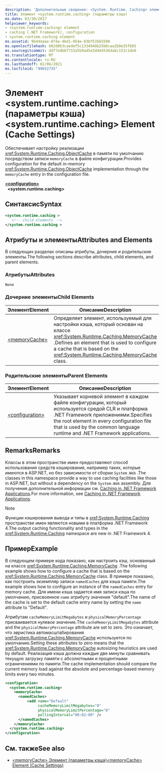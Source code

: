 ```yaml
---
description: 'Дополнительные сведения: <System. Runtime. Caching> элемент (параметры кэша)'
title: Элемент <system.runtime.caching> (параметры кэша)
ms.date: 03/30/2017
helpviewer_keywords:
- <system.runtime.caching> element
- caching [.NET Framework], configuration
- system.runtime.caching element
ms.assetid: 9b44daee-874a-4bd1-954e-83bf53565590
ms.openlocfilehash: 602d863caedef5c1334948b25b0caa2b0e35f685
ms.sourcegitcommit: ddf7edb67715a5b9a45e3dd44536dabc153c1de0
ms.translationtype: MT
ms.contentlocale: ru-RU
ms.lasthandoff: 02/06/2021
ms.locfileid: "99652735"
---
```

# <a name="systemruntimecaching-element-cache-settings"></a><span data-ttu-id="075ff-103">Элемент \<system.runtime.caching> (параметры кэша)</span><span class="sxs-lookup"><span data-stu-id="075ff-103">\<system.runtime.caching> Element (Cache Settings)</span></span>

<span data-ttu-id="075ff-104">Обеспечивает настройку реализации <xref:System.Runtime.Caching.ObjectCache> в памяти по умолчанию посредством записи `memoryCache` в файле конфигурации.</span><span class="sxs-lookup"><span data-stu-id="075ff-104">Provides configuration for the default in-memory <xref:System.Runtime.Caching.ObjectCache> implementation through the `memoryCache` entry in the configuration file.</span></span>  
  
[**\<configuration>**](../configuration-element.md)\
&nbsp;&nbsp;**\<system.runtime.caching>**  
  
## <a name="syntax"></a><span data-ttu-id="075ff-105">Синтаксис</span><span class="sxs-lookup"><span data-stu-id="075ff-105">Syntax</span></span>  
  
```xml  
<system.runtime.caching >  
   <!-- child elements -->  
</system.runtime.caching >  
```  
  
## <a name="attributes-and-elements"></a><span data-ttu-id="075ff-106">Атрибуты и элементы</span><span class="sxs-lookup"><span data-stu-id="075ff-106">Attributes and Elements</span></span>

<span data-ttu-id="075ff-107">В следующих разделах описаны атрибуты, дочерние и родительские элементы.</span><span class="sxs-lookup"><span data-stu-id="075ff-107">The following sections describe attributes, child elements, and parent elements.</span></span>  
  
### <a name="attributes"></a><span data-ttu-id="075ff-108">Атрибуты</span><span class="sxs-lookup"><span data-stu-id="075ff-108">Attributes</span></span>

`None`  

### <a name="child-elements"></a><span data-ttu-id="075ff-109">Дочерние элементы</span><span class="sxs-lookup"><span data-stu-id="075ff-109">Child Elements</span></span>

|<span data-ttu-id="075ff-110">Элемент</span><span class="sxs-lookup"><span data-stu-id="075ff-110">Element</span></span>|<span data-ttu-id="075ff-111">Описание</span><span class="sxs-lookup"><span data-stu-id="075ff-111">Description</span></span>|  
|-------------|-----------------|  
|[\<memoryCache>](memorycache-element-cache-settings.md)|<span data-ttu-id="075ff-112">Определяет элемент, используемый для настройки кэша, который основан на классе <xref:System.Runtime.Caching.MemoryCache> .</span><span class="sxs-lookup"><span data-stu-id="075ff-112">Defines an element that is used to configure a cache that is based on the <xref:System.Runtime.Caching.MemoryCache> class.</span></span>|  
  
### <a name="parent-elements"></a><span data-ttu-id="075ff-113">Родительские элементы</span><span class="sxs-lookup"><span data-stu-id="075ff-113">Parent Elements</span></span>  
  
|<span data-ttu-id="075ff-114">Элемент</span><span class="sxs-lookup"><span data-stu-id="075ff-114">Element</span></span>|<span data-ttu-id="075ff-115">Описание</span><span class="sxs-lookup"><span data-stu-id="075ff-115">Description</span></span>|  
|-------------|-----------------|  
|[\<configuration>](../configuration-element.md)|<span data-ttu-id="075ff-116">Указывает корневой элемент в каждом файле конфигурации, который используется средой CLR и платформа .NET Framework приложениями.</span><span class="sxs-lookup"><span data-stu-id="075ff-116">Specifies the root element in every configuration file that is used by the common language runtime and .NET Framework applications.</span></span>|  
  
## <a name="remarks"></a><span data-ttu-id="075ff-117">Remarks</span><span class="sxs-lookup"><span data-stu-id="075ff-117">Remarks</span></span>

<span data-ttu-id="075ff-118">Классы в этом пространстве имен предоставляют способ использования средств кэширования, например таких, которые имеются в ASP.NET, но без зависимости от сборки `System.Web` .</span><span class="sxs-lookup"><span data-stu-id="075ff-118">The classes in this namespace provide a way to use caching facilities like those in ASP.NET, but without a dependency on the `System.Web` assembly.</span></span> <span data-ttu-id="075ff-119">Для получения дополнительной информации см. [Caching in .NET Framework Applications](../../../performance/caching-in-net-framework-applications.md).</span><span class="sxs-lookup"><span data-stu-id="075ff-119">For more information, see [Caching in .NET Framework Applications](../../../performance/caching-in-net-framework-applications.md).</span></span>  
  
> [!NOTE]
> <span data-ttu-id="075ff-120">Функции кэширования вывода и типы в <xref:System.Runtime.Caching> пространстве имен являются новыми в платформа .NET Framework 4.</span><span class="sxs-lookup"><span data-stu-id="075ff-120">The output caching functionality and types in the <xref:System.Runtime.Caching> namespace are new in .NET Framework 4.</span></span>  
  
## <a name="example"></a><span data-ttu-id="075ff-121">Пример</span><span class="sxs-lookup"><span data-stu-id="075ff-121">Example</span></span>

<span data-ttu-id="075ff-122">В следующем примере кода показано, как настроить кэш, основанный на классе <xref:System.Runtime.Caching.MemoryCache> .</span><span class="sxs-lookup"><span data-stu-id="075ff-122">The following example shows how to configure a cache that is based on the <xref:System.Runtime.Caching.MemoryCache> class.</span></span> <span data-ttu-id="075ff-123">В примере показано, как построить экземпляр записи `namedCaches` для кэша памяти.</span><span class="sxs-lookup"><span data-stu-id="075ff-123">The example shows how to configure an instance of the `namedCaches` entry for memory cache.</span></span> <span data-ttu-id="075ff-124">Для имени кэша задается имя записи кэша по умолчанию, присвоенное `name` атрибуту значения "default".</span><span class="sxs-lookup"><span data-stu-id="075ff-124">The name of the cache is set to the default cache entry name by setting the `name` attribute to "Default".</span></span>  
  
<span data-ttu-id="075ff-125">Атрибутам `cacheMemoryLimitMegabytes` и `physicalMemoryPercentage` присваивается нулевое значение.</span><span class="sxs-lookup"><span data-stu-id="075ff-125">The `cacheMemoryLimitMegabytes` attribute and the `physicalMemoryPercentage` attribute are set to zero.</span></span> <span data-ttu-id="075ff-126">Это означает, что эвристика автомасштабирования <xref:System.Runtime.Caching.MemoryCache> используется по умолчанию.</span><span class="sxs-lookup"><span data-stu-id="075ff-126">Setting these attributes to zero means that the <xref:System.Runtime.Caching.MemoryCache> autosizing heuristics are used by default.</span></span> <span data-ttu-id="075ff-127">Реализация кэша должна каждые две минуты сравнивать текущую загрузку памяти с абсолютными и процентными ограничениями по памяти.</span><span class="sxs-lookup"><span data-stu-id="075ff-127">The cache implementation should compare the current memory load against the absolute and percentage-based memory limits every two minutes.</span></span>  
  
```xml  
<configuration>  
  <system.runtime.caching>  
    <memoryCache>  
      <namedCaches>  
          <add name="Default"
               cacheMemoryLimitMegabytes="0"
               physicalMemoryLimitPercentage="0"  
               pollingInterval="00:02:00" />  
      </namedCaches>  
    </memoryCache>  
  </system.runtime.caching>  
</configuration>  
```  
  
## <a name="see-also"></a><span data-ttu-id="075ff-128">См. также</span><span class="sxs-lookup"><span data-stu-id="075ff-128">See also</span></span>

- [<span data-ttu-id="075ff-129">\<memoryCache> Элемент (параметры кэша)</span><span class="sxs-lookup"><span data-stu-id="075ff-129">\<memoryCache> Element (Cache Settings)</span></span>](memorycache-element-cache-settings.md)

